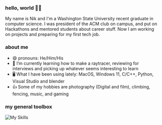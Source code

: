 ### hello, world 👋😁
My name is Nik and I'm a Washington State University recent graduate in computer science. I was president of the ACM club on campus, and put on Hackathons and mentored students about career stuff. Now I am working on projects and preparing for my first tech job.
### about me
* 😄 pronouns: He/Him/His
* 🌱 I’m currently learning how to make a raytracer, reviewing for interviews and picking up whatever seems interesting to learn
* 🖥 What I have been using lately: MacOS, Windows 11, C/C++, Python, Visual Studio and blender
* 👍 Some of my hobbies are photography (Digital and film), climbing, fencing, music, and gaming

### my general toolbox
![My Skills](https://skillicons.dev/icons?i=c,cpp,cs,py,swift,html,css,postgres,linux,vim,visualstudio,vscode)
<!--
**nikwalton/nikwalton** is a ✨ _special_ ✨ repository because its `README.md` (this file) appears on your GitHub profile.

Here are some ideas to get you started:

- 🔭 I’m currently working on ...
- 🌱 I’m currently learning ...
- 👯 I’m looking to collaborate on ...
- 🤔 I’m looking for help with ...
- 💬 Ask me about ...
- 📫 How to reach me: ...
- 😄 Pronouns: ...
- ⚡ Fun fact: ...
-->
